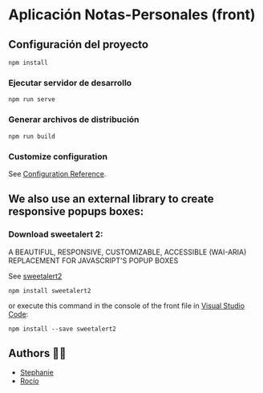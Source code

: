 # Aplicación Notas-Personales (front)

## Configuración del proyecto

```
npm install
```

### Ejecutar servidor de desarrollo

```
npm run serve
```

### Generar archivos de distribución

```
npm run build
```

### Customize configuration

See [Configuration Reference](https://cli.vuejs.org/config/).

## We also use an external library to create responsive popups boxes:

### Download sweetalert 2:

A BEAUTIFUL, RESPONSIVE, CUSTOMIZABLE, ACCESSIBLE (WAI-ARIA) REPLACEMENT FOR JAVASCRIPT'S POPUP BOXES

See [sweetalert2](https://sweetalert2.github.io/)

```
npm install sweetalert2
```

or execute this command in the console of the front file in [Visual Studio Code](https://code.visualstudio.com/):

```
npm install --save sweetalert2
```

## Authors 👩‍💻

- [Stephanie](https://gitlab.com/Stephanie_marin)
- [Rocío](https://gitlab.com/rocio.gabriela.03c)
